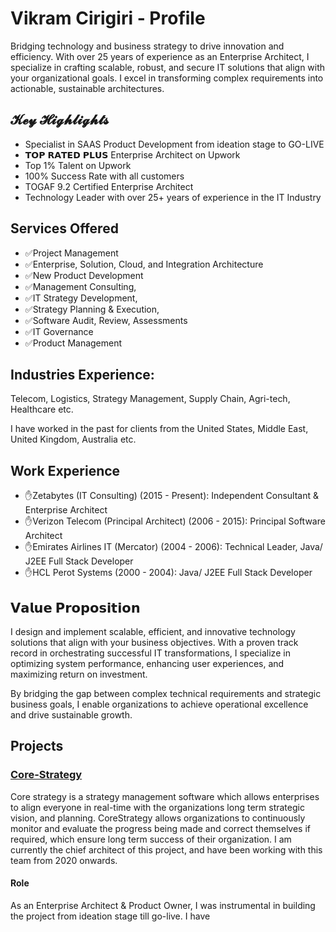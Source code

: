# Vikram Cirigiri - Profile
Bridging technology and business strategy to drive innovation and efficiency. With over 25 years of experience as an Enterprise Architect, I specialize in crafting scalable, robust, and secure IT solutions that align with your organizational goals. I excel in transforming complex requirements into actionable, sustainable architectures.

## 𝓚𝓮𝔂 𝓗𝓲𝓰𝓱𝓵𝓲𝓰𝓱𝓽𝓼
- Specialist in SAAS Product Development from ideation stage to GO-LIVE
- 𝗧𝗢𝗣 𝗥𝗔𝗧𝗘𝗗 𝗣𝗟𝗨𝗦 Enterprise Architect on Upwork 
- Top 1% Talent on Upwork 
- 100% Success Rate with all customers 
- TOGAF 9.2 Certified Enterprise Architect
- Technology Leader with over 25+ years of experience in the IT Industry  


## Services Offered
- ✅Project Management
- ✅Enterprise, Solution, Cloud, and Integration Architecture
- ✅New Product Development
- ✅Management Consulting,
- ✅IT Strategy Development,
- ✅Strategy Planning & Execution,
- ✅Software Audit, Review, Assessments
- ✅IT Governance
- ✅Product Management

## Industries Experience: 
Telecom, Logistics, Strategy Management, Supply Chain, Agri-tech, Healthcare etc.

I have worked in the past for clients from the United States, Middle East, United Kingdom, Australia etc. 

## Work Experience
- ✋Zetabytes (IT Consulting) (2015 - Present): Independent Consultant & Enterprise Architect
- ✋Verizon Telecom (Principal Architect) (2006 - 2015): Principal Software Architect 
- ✋Emirates Airlines IT (Mercator) (2004 - 2006): Technical Leader, Java/ J2EE Full Stack Developer 
- ✋HCL Perot Systems (2000 - 2004): Java/ J2EE Full Stack Developer

## 𝗩𝗮𝗹𝘂𝗲 𝗣𝗿𝗼𝗽𝗼𝘀𝗶𝘁𝗶𝗼𝗻
I design and implement scalable, efficient, and innovative technology solutions that align with your business objectives. With a proven track record in orchestrating successful IT transformations, I specialize in optimizing system performance, enhancing user experiences, and maximizing return on investment. 

By bridging the gap between complex technical requirements and strategic business goals, I enable organizations to achieve operational excellence and drive sustainable growth.

## Projects

### [Core-Strategy](https://www.core-strategy.us)
Core strategy is a strategy management software which allows enterprises to align everyone in real-time with the organizations long term strategic vision, and planning. CoreStrategy allows organizations to continuously monitor and evaluate the progress being made and correct themselves if required, which ensure long term success of their organization. I am currently the chief architect of this project, and have been working with this team from 2020 onwards.

#### Role
As an Enterprise Architect & Product Owner, I was instrumental in building the project from ideation stage till go-live. I have  

